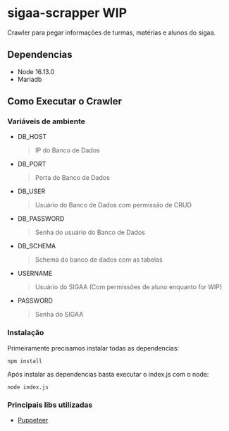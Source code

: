 # sigaa-scrapper WIP

Crawler para pegar informações de turmas, matérias e alunos do sigaa.

## Dependencias
- Node 16.13.0
- Mariadb

## Como Executar o Crawler

### Variáveis de ambiente

- DB_HOST
  > IP do Banco de Dados
- DB_PORT
  > Porta do Banco de Dados
- DB_USER
  > Usuário do Banco de Dados com permissão de CRUD
- DB_PASSWORD
  > Senha do usuário do Banco de Dados
- DB_SCHEMA
  > Schema do banco de dados com as tabelas
- USERNAME
  > Usuário do SIGAA (Com permissões de aluno enquanto for WIP)
- PASSWORD
  > Senha do SIGAA

### Instalação
  Primeiramente precisamos instalar todas as dependencias:
  
  ```
  npm install
  ```

  Após instalar as dependencias basta executar o index.js com o node:

  ```
  node index.js
  ```

### Principais libs utilizadas

- [Puppeteer](https://pptr.dev/)